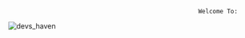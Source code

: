                                                          Welcome To:
![devs_haven](https://user-images.githubusercontent.com/106093303/177788635-74b87073-f7f8-42ea-a8b1-b385b393ba6a.png)
